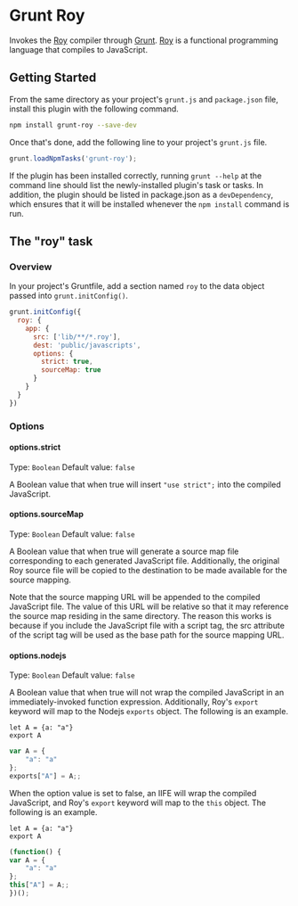 # Grunt Roy

Invokes the [Roy](http://roy.brianmckenna.org/) compiler through
[Grunt](http://gruntjs.com). [Roy](http://roy.brianmckenna.org/) is a
functional programming language that compiles to JavaScript.

## Getting Started
From the same directory as your project's `grunt.js` and `package.json`
file, install this plugin with the following command.

```bash
npm install grunt-roy --save-dev
```

Once that's done, add the following line to your project's `grunt.js`
file.

```js
grunt.loadNpmTasks('grunt-roy');
```

If the plugin has been installed correctly, running `grunt --help` at
the command line should list the newly-installed plugin's task or tasks.
In addition, the plugin should be listed in package.json as a
`devDependency`, which ensures that it will be installed whenever the
`npm install` command is run.

## The "roy" task

### Overview
In your project's Gruntfile, add a section named `roy` to the data
object passed into `grunt.initConfig()`.

```js
grunt.initConfig({
  roy: {
    app: {
      src: ['lib/**/*.roy'],
      dest: 'public/javascripts',
      options: {
        strict: true,
        sourceMap: true
      }
    }
  }
})
```

### Options

#### options.strict
Type: `Boolean`
Default value: `false`

A Boolean value that when true will insert `"use strict";` into the
compiled JavaScript.

#### options.sourceMap
Type: `Boolean`
Default value: `false`

A Boolean value that when true will generate a source map file
corresponding to each generated JavaScript file. Additionally, the
original Roy source file will be copied to the destination to be made
available for the source mapping.

Note that the source mapping URL will be appended to the compiled
JavaScript file. The value of this URL will be relative so that it may
reference the source map residing in the same directory. The reason this
works is because if you include the JavaScript file with a script tag,
the src attribute of the script tag will be used as the base path for
the source mapping URL.

#### options.nodejs
Type: `Boolean`
Default value: `false`

A Boolean value that when true will not wrap the compiled JavaScript in
an immediately-invoked function expression. Additionally, Roy's `export`
keyword will map to the Nodejs `exports` object. The following is an 
example.

```roy
let A = {a: "a"}
export A
```

```js
var A = {
    "a": "a"
};
exports["A"] = A;;
```

When the option value is set to false, an IIFE will wrap the compiled
JavaScript, and Roy's `export` keyword will map to the `this` object.
The following is an example.

```roy
let A = {a: "a"}
export A
```

```js
(function() {
var A = {
    "a": "a"
};
this["A"] = A;;
})();
```
